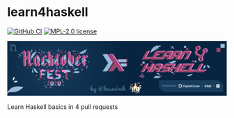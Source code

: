 # learn4haskell

[![GitHub CI](https://github.com/kowainik/learn4haskell/workflows/CI/badge.svg)](https://github.com/kowainik/learn4haskell/actions)
[![MPL-2.0 license](https://img.shields.io/badge/license-MPL--2.0-blue.svg)](LICENSE)

![Learn4Haskell](images/HacktoberFest2020-Learn4Haskell-Banner.png)

Learn Haskell basics in 4 pull requests
